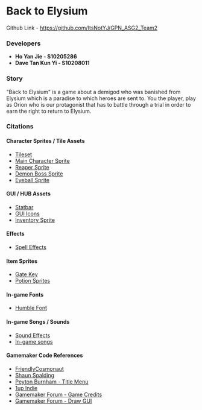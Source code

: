 # Back to Elysium
Github Link - https://github.com/ItsNotYJ/GPN_ASG2_Team2

### Developers
* **Ho Yan Jie - S10205286**
* **Dave Tan Kun Yi - S10208011**

### Story
"Back to Elysium" is a game about a demigod who was banished from Elysium which is a paradise to which heroes are sent to.
You the player, play as Orion who is our protagonist that has to battle through a trial in order to earn the right to return to Elysium.

### Citations
#### Character Sprites / Tile Assets
* [Tileset](https://rekkimaru.itch.io/dungeon-rpg-tileset)
* [Main Character Sprite](https://szadiart.itch.io/rpg-main-character)
* [Reaper Sprite](https://samuellee.itch.io/reaper-animated-pixel-art)
* [Demon Boss Sprite](https://ansimuz.itch.io/gothicvania-patreon-collection)
* [Eyeball Sprite](https://elthen.itch.io/2d-pixel-art-flying-eye-monster)

#### GUI / HUB Assets
* [Statbar](https://adwitr.itch.io/pixel-health-bar-asset-pack-2)
* [GUI Icons](https://kyrise.itch.io/kyrises-free-16x16-rpg-icon-pack)
* [Inventory Sprite](https://drunkenimpgamestudio.itch.io/pixel-ui-borders)

#### Effects
* [Spell Effects](https://xyezawr.itch.io/gif-free-pixel-effects-pack-12-mini-magick-shoots-3)

#### Item Sprites
* [Gate Key](https://drxwat.itch.io/pixel-art-key)
* [Potion Sprites](https://tilation.itch.io/multi-size-isometric-potions)

#### In-game Fonts
* [Humble Font](https://somepx.itch.io/humble-fonts-free)

#### In-game Songs / Sounds
* [Sound Effects](https://phoenix1291.itch.io/sound-effects-pack-2)
* [In-game songs](https://xdeviruchi.itch.io/8-bit-fantasy-adventure-music-pack)

#### Gamemaker Code References
* [FriendlyCosmonaut](https://www.youtube.com/channel/UCKCKHxkH8zqV9ltWZw0JFig)
* [Shaun Spalding](https://www.youtube.com/channel/UCn7FE3Tx391g1tWPv-1tv7Q)
* [Peyton Burnham - Title Menu](https://www.youtube.com/watch?v=xLasKr0ekHY&t=5s)
* [1up Indie](https://www.youtube.com/channel/UCeG_QgoqaE---bsr9h0VQxg)
* [Gamemaker Forum - Game Credits](https://forum.yoyogames.com/index.php?threads/how-to-program-credits-into-the-game.67314/)
* [Gamemaker Forum - Draw GUI](https://forum.yoyogames.com/index.php?threads/solved-how-to-scale-gui.24598/)